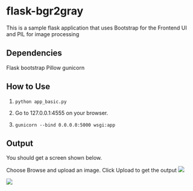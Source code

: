# flask-bgr2gray

This is a sample flask application that uses Bootstrap for the Frontend UI and PIL for image processing

## Dependencies
Flask
bootstrap
Pillow
gunicorn

## How to Use

1. `python app_basic.py`

2. Go to 127.0.0.1:4555 on your browser.

3. `gunicorn --bind 0.0.0.0:5000 wsgi:app`

## Output

You should get a screen shown below.

Choose Browse and upload an image. Click Upload to get the output
![](imgs/browse.png)


![](imgs/output.png)
